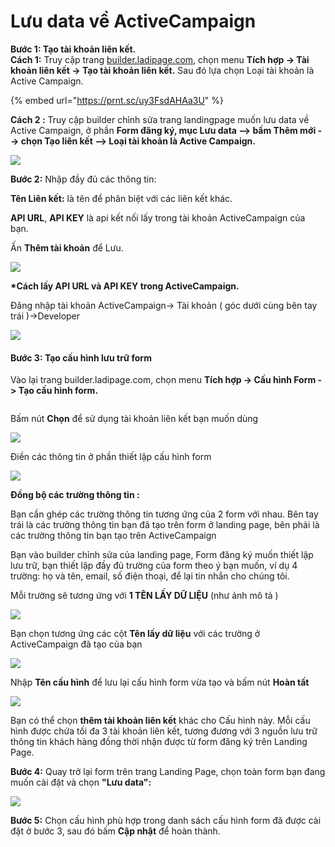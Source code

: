 # Lưu data về ActiveCampaign

**Bước 1: Tạo tài khoản liên kết.**\
**Cách 1:** Truy cập trang [builder.ladipage.com](http://builder.ladipage.com/), chọn menu **Tích hợp -> Tài khoản liên kết -> Tạo tài khoản liên kết.** Sau đó lựa chọn Loại tài khoản là Active Campaign.

{% embed url="https://prnt.sc/uy3FsdAHAa3U" %}

**Cách 2 :** Truy cập builder chỉnh sửa trang landingpage muốn lưu data về Active Campaign, ở phần **Form đăng ký, mục Lưu data --> bấm Thêm mới --> chọn Tạo liên kết --> Loại tài khoản là Active Campaign.**

![](<../../.gitbook/assets/tài khoản liên kết form.gif>)

**Bước 2:** Nhập đầy đủ các thông tin:

**Tên Liên kết:** là tên để phân biệt với các liên kết khác.&#x20;

**API URL**, **API KEY** là api kết nối lấy trong tài khoản ActiveCampaign của bạn.

Ấn **Thêm tài khoản** để Lưu.

![](<../../.gitbook/assets/image (969).png>)

**\*Cách lấy API URL và API KEY trong ActiveCampaign.**

Đăng nhập tài khoản ActiveCampaign-> Tài khoản ( góc dưới cùng bên tay trái )->Developer

![](<../../.gitbook/assets/image (665).png>)

#### Bước 3: **Tạo** cấu hình lưu trữ form&#x20;

Vào lại trang builder.ladipage.com, chọn menu **Tích hợp -> Cấu hình Form -> Tạo cấu hình form.**

<figure><img src="../../.gitbook/assets/cấu hình form.gif" alt=""><figcaption></figcaption></figure>

Bấm nút **Chọn** để sử dụng tài khoản liên kết bạn muốn dùng&#x20;

![](<../../.gitbook/assets/image (661).png>)

Điền các thông tin ở phần thiết lập cấu hình form&#x20;

![](<../../.gitbook/assets/image (470).png>)

**Đồng bộ các trường thông tin :**

Bạn cần ghép các trường thông tin tương ứng của 2 form với nhau. Bên tay trái là các trường thông tin bạn đã tạo trên form ở landing page, bên phải là các trường thông tin bạn tạo trên ActiveCampaign

Bạn vào builder chỉnh sửa của landing page, Form đăng ký muốn thiết lập lưu trữ, bạn thiết lập đầy đủ trường của form theo ý bạn muốn, ví dụ 4 trường: họ và tên, email, số điện thoại, để lại tin nhắn cho chúng tôi.

Mỗi trường sẽ tương ứng với **1 TÊN LẤY DỮ LIỆU** (như ảnh mô tả )

![](<../../.gitbook/assets/image (682).png>)

Bạn chọn tương ứng các cột **Tên lấy dữ liệu** với các trường ở ActiveCampaign đã tạo của bạn

![](<../../.gitbook/assets/image (634).png>)

Nhập **Tên cấu hình** để lưu lại cấu hình form vừa tạo và bấm nút **Hoàn tất**&#x20;

![](<../../.gitbook/assets/image (182).png>)

Bạn có thể chọn **thêm tài khoản liên kết** khác cho Cấu hình này. Mỗi cấu hình được chứa tối đa 3 tài khoản liên kết, tương đương với 3 nguồn lưu trữ thông tin khách hàng đồng thời nhận được từ form đăng ký trên Landing Page.

**Bước 4:** Quay trở lại form trên trang Landing Page, chọn toàn form bạn đang muốn cài đặt và chọn **"Lưu data":**

![](<../../.gitbook/assets/image (413).png>)

**Bước 5:** Chọn cấu hình phù hợp trong danh sách cấu hình form đã được cài đặt ở bước 3, sau đó bấm **Cập nhật** để hoàn thành.
